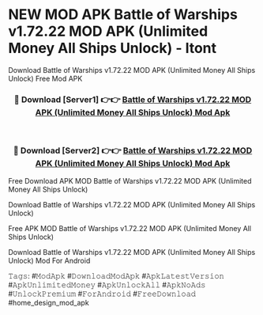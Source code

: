 # NEW MOD APK Battle of Warships v1.72.22 MOD APK (Unlimited Money All Ships Unlock) - ltont
Download Battle of Warships v1.72.22 MOD APK (Unlimited Money All Ships Unlock) Free Mod APK

<div align="center">
<h3>🔴 Download [Server1] 👉👉 <a href="https://apk-comot.site?title=Battle_of_Warships_v1.72.22_MOD_APK_(Unlimited_Money_All_Ships_Unlock)">Battle of Warships v1.72.22 MOD APK (Unlimited Money All Ships Unlock) Mod Apk</a></h3><br>

<h3>🔴 Download [Server2] 👉👉 <a href="https://apk-comot.site?title=Battle_of_Warships_v1.72.22_MOD_APK_(Unlimited_Money_All_Ships_Unlock)">Battle of Warships v1.72.22 MOD APK (Unlimited Money All Ships Unlock) Mod Apk</a></h3>
</div>


Free Download APK MOD Battle of Warships v1.72.22 MOD APK (Unlimited Money All Ships Unlock)

Download Battle of Warships v1.72.22 MOD APK (Unlimited Money All Ships Unlock) 

Free APK MOD Battle of Warships v1.72.22 MOD APK (Unlimited Money All Ships Unlock) 

Download Battle of Warships v1.72.22 MOD APK (Unlimited Money All Ships Unlock) Mod For Android

𝚃𝚊𝚐𝚜: #𝙼𝚘𝚍𝙰𝚙𝚔 #𝙳𝚘𝚠𝚗𝚕𝚘𝚊𝚍𝙼𝚘𝚍𝙰𝚙𝚔 #𝙰𝚙𝚔𝙻𝚊𝚝𝚎𝚜𝚝𝚅𝚎𝚛𝚜𝚒𝚘𝚗 #𝙰𝚙𝚔𝚄𝚗𝚕𝚒𝚖𝚒𝚝𝚎𝚍𝙼𝚘𝚗𝚎𝚢 #𝙰𝚙𝚔𝚄𝚗𝚕𝚘𝚌𝚔𝙰𝚕𝚕 #𝙰𝚙𝚔𝙽𝚘𝙰𝚍𝚜 #𝚄𝚗𝚕𝚘𝚌𝚔𝙿𝚛𝚎𝚖𝚒𝚞𝚖 #𝙵𝚘𝚛𝙰𝚗𝚍𝚛𝚘𝚒𝚍 #𝙵𝚛𝚎𝚎𝙳𝚘𝚠𝚗𝚕𝚘𝚊𝚍 #home_design_mod_apk